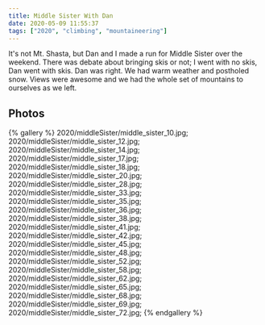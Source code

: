 ```yaml
---
title: Middle Sister With Dan
date: 2020-05-09 11:55:37
tags: ["2020", "climbing", "mountaineering"]
---
```


It's not Mt. Shasta, but Dan and I made a run for Middle Sister over the weekend. There was debate about bringing skis or not; I went with no skis, Dan went with skis. Dan was right. We had warm weather and postholed snow. Views were awesome and we had the whole set of mountains to ourselves as we left.


## Photos

{% gallery %}
2020/middleSister/middle_sister_10.jpg;
2020/middleSister/middle_sister_12.jpg;
2020/middleSister/middle_sister_14.jpg;
2020/middleSister/middle_sister_17.jpg;
2020/middleSister/middle_sister_18.jpg;
2020/middleSister/middle_sister_20.jpg;
2020/middleSister/middle_sister_28.jpg;
2020/middleSister/middle_sister_33.jpg;
2020/middleSister/middle_sister_35.jpg;
2020/middleSister/middle_sister_36.jpg;
2020/middleSister/middle_sister_38.jpg;
2020/middleSister/middle_sister_41.jpg;
2020/middleSister/middle_sister_42.jpg;
2020/middleSister/middle_sister_45.jpg;
2020/middleSister/middle_sister_48.jpg;
2020/middleSister/middle_sister_52.jpg;
2020/middleSister/middle_sister_58.jpg;
2020/middleSister/middle_sister_62.jpg;
2020/middleSister/middle_sister_65.jpg;
2020/middleSister/middle_sister_68.jpg;
2020/middleSister/middle_sister_69.jpg;
2020/middleSister/middle_sister_72.jpg;
{% endgallery %}
